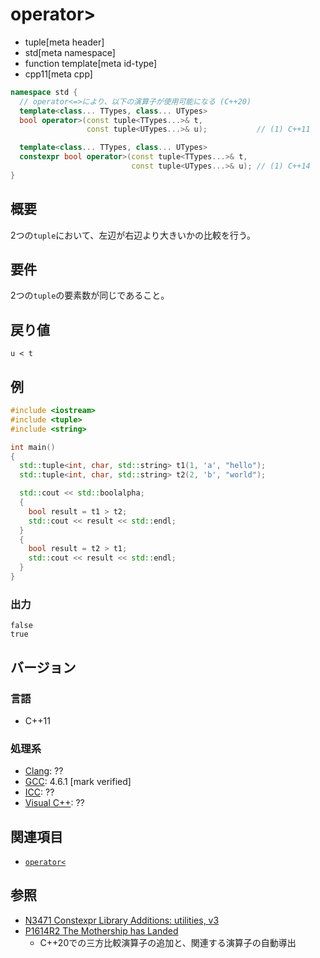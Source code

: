 # operator>
* tuple[meta header]
* std[meta namespace]
* function template[meta id-type]
* cpp11[meta cpp]

```cpp
namespace std {
  // operator<=>により、以下の演算子が使用可能になる (C++20)
  template<class... TTypes, class... UTypes>
  bool operator>(const tuple<TTypes...>& t,
                 const tuple<UTypes...>& u);           // (1) C++11

  template<class... TTypes, class... UTypes>
  constexpr bool operator>(const tuple<TTypes...>& t,
                           const tuple<UTypes...>& u); // (1) C++14
}
```

## 概要
2つの`tuple`において、左辺が右辺より大きいかの比較を行う。


## 要件
2つの`tuple`の要素数が同じであること。


## 戻り値
`u < t`


## 例
```cpp example
#include <iostream>
#include <tuple>
#include <string>

int main()
{
  std::tuple<int, char, std::string> t1(1, 'a', "hello");
  std::tuple<int, char, std::string> t2(2, 'b', "world");

  std::cout << std::boolalpha;
  {
    bool result = t1 > t2;
    std::cout << result << std::endl;
  }
  {
    bool result = t2 > t1;
    std::cout << result << std::endl;
  }
}
```

### 出力
```
false
true
```

## バージョン
### 言語
- C++11

### 処理系
- [Clang](/implementation.md#clang): ??
- [GCC](/implementation.md#gcc): 4.6.1 [mark verified]
- [ICC](/implementation.md#icc): ??
- [Visual C++](/implementation.md#visual_cpp): ??


## 関連項目
- [`operator<`](op_less.md)


## 参照
- [N3471 Constexpr Library Additions: utilities, v3](http://www.open-std.org/jtc1/sc22/wg21/docs/papers/2012/n3471.html)
- [P1614R2 The Mothership has Landed](https://www.open-std.org/jtc1/sc22/wg21/docs/papers/2019/p1614r2.html)
    - C++20での三方比較演算子の追加と、関連する演算子の自動導出
